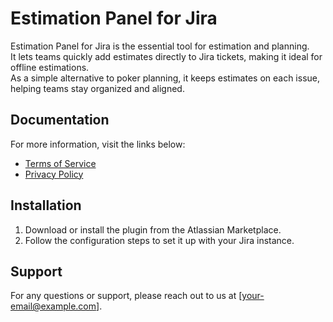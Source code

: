 # Estimation Panel for Jira

Estimation Panel for Jira is the essential tool for estimation and planning.  
It lets teams quickly add estimates directly to Jira tickets, making it ideal for offline estimations.  
As a simple alternative to poker planning, it keeps estimates on each issue, helping teams stay organized and aligned.

## Documentation
For more information, visit the links below:

- [Terms of Service](https://github.com/vladimir-prudnikov/jira-estimation-panel/blob/main/terms.html)
- [Privacy Policy](https://github.com/vladimir-prudnikov/jira-estimation-panel/blob/main/privacy.html)

## Installation
1. Download or install the plugin from the Atlassian Marketplace.
2. Follow the configuration steps to set it up with your Jira instance.

## Support
For any questions or support, please reach out to us at [your-email@example.com].
